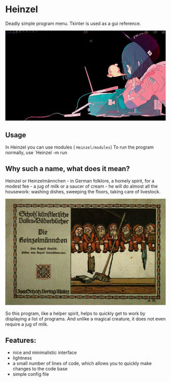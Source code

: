 # Heinzel 

Deadly simple program menu. Tkinter is used as a gui reference.


![screencast](screencast.gif)

## Usage
In Heinzel you can use modules ( `Heinzel/modules`)
To run the program normally, use `Heinzel -m run

## Why such a name, what does it mean?
Heinzel or Heinzelmännchen - in German folklore, a homely spirit, for a modest fee - a jug of milk or a saucer of cream - he will do almost all the housework: washing dishes, sweeping the floors, taking care of livestock.

![heinzels](heinzel.png)

So this program, like a helper spirit, helps to quickly get to work by displaying a list of programs. And unlike a magical creature, it does not even require a jug of milk.

## Features:

- nice and minimalistic interface
- lightness
- a small number of lines of code, which allows you to quickly make changes to the code base
- simple config file
